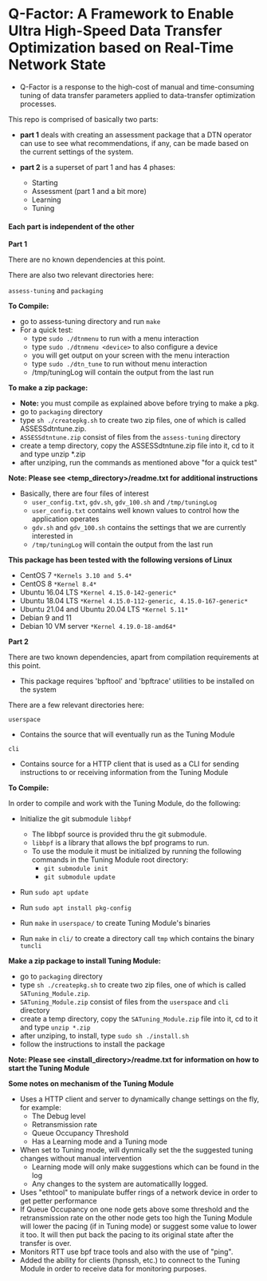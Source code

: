 # Q-Factor: A Framework to Enable Ultra High-Speed Data Transfer Optimization based on Real-Time Network State
- 	Q-Factor is a response to the high-cost of manual and time-consuming tuning of data transfer parameters 
	applied to data-transfer optimization processes.


This repo is comprised of basically two parts:

-	**part 1** deals with creating an assessment package that a DTN operator
 	can use to see what recommendations, if any, can be made based on the 
	current settings of the system.

- 	**part 2** is a superset of part 1 and has 4 phases:
	* Starting
	* Assessment (part 1 and a bit more)
	* Learning
	* Tuning

#### Each part is independent of the other

**Part 1**

There are no known dependencies at this point. 

There are also two relevant directories here:

```assess-tuning``` and ```packaging```

**To Compile:**
-	go to assess-tuning directory and run ```make```
-	For a quick test:
	*	type ```sudo ./dtnmenu``` to run with a menu interaction
	*	type ```sudo ./dtnmenu <device>``` to also configure a device
	*	you will get output on your screen with the menu interaction
	*	type ```sudo ./dtn_tune``` to run without menu interaction
	* 	/tmp/tuningLog will contain the output from the last run

**To make a zip package:**
-	**Note:** you must compile as explained above before trying to make a pkg.
-	go to ```packaging``` directory
-	type ```sh ./createpkg.sh``` to create two zip files, one of which is called ASSESSdtntune.zip. 
-	```ASSESSdtntune.zip``` consist of files from the ```assess-tuning``` directory
-	create a temp directory, copy the ASSESSdtntune.zip file into it,  cd to it and type unzip *.zip
-	after unziping, run the commands as mentioned above "for a quick test"

**Note: Please see <temp_directory>/readme.txt for additional instructions**
-	Basically, there are four files of interest
	*	```user_config.txt```, ```gdv.sh```, ```gdv_100.sh``` and ```/tmp/tuningLog```
	*	```user_config.txt``` contains well known values to control how the application operates
	*	```gdv.sh``` and ```gdv_100.sh``` contains the settings that we are currently interested in
	*	```/tmp/tuningLog``` will contain the output from the last run

**This package has been tested with the following versions of Linux**
-	CentOS 7 ```*Kernels 3.10 and 5.4*```
-	CentOS 8 ```*Kernel 8.4*```
-	Ubuntu 16.04 LTS ```*Kernel 4.15.0-142-generic*```
-	Ubuntu 18.04 LTS ```*Kernel 4.15.0-112-generic, 4.15.0-167-generic*```
-	Ubuntu 21.04 and Ubuntu 20.04 LTS ```*Kernel 5.11*```
-	Debian 9 and 11
-	Debian 10 VM server ```*Kernel 4.19.0-18-amd64*```

**Part 2**

There are two known dependencies, apart from compilation requirements at this point. 
-	This package requires 'bpftool' and 'bpftrace' utilities to be installed on the system

There are a few relevant directories here:

```userspace```
-	Contains the source that will eventually run as the Tuning Module

```cli```
-	Contains source for a HTTP client that is used as a CLI for sending instructions to
	or receiving information from the Tuning Module

**To Compile:**

In order to compile and work with the Tuning Module, do the following:
-	Initialize the git submodule ```libbpf```
	* The libbpf source is provided thru the git submodule. 
	* ```libbpf``` is a library that allows the bpf programs to run.
	* To use the module it must be initialized by running the following commands in the Tuning Module
	root directory:
		*	```git submodule init```
		*	```git submodule update```

-	Run ```sudo apt update```
-	Run ```sudo apt install pkg-config```
-	Run ```make``` in ```userspace/``` to create Tuning Module's binaries
-	Run ```make``` in ```cli/``` to create a directory call ```tmp``` which contains the binary ```tuncli```

**Make a zip package to install Tuning Module:**
-	go to ```packaging``` directory
-	type ```sh ./createpkg.sh``` to create two zip files, one of which is called ```SATuning_Module.zip```. 
-	```SATuning_Module.zip``` consist of files from the ```userspace``` and ```cli``` directory
-	create a temp directory, copy the ```SATuning_Module.zip``` file into it,  cd to it and type ```unzip *.zip```
-	after unziping, to install, type ```sudo sh ./install.sh```
-	follow the instructions to install the package 

**Note: Please see <install_directory>/readme.txt for information on how to start the Tuning Module**

**Some notes on mechanism of the Tuning Module**
-	Uses a HTTP client and server to dynamically change settings on the fly, for example:
	* The Debug level
	* Retransmission rate
	* Queue Occupancy Threshold
	* Has a Learning mode and a Tuning mode
-	When set to Tuning mode, will dynmically set the the suggested tuning changes without manual intervention
	* Learning mode will only make suggestions which can be found in the log
	* Any changes to the system are automaticallly logged.
-	Uses "ethtool" to manipulate buffer rings of a network device in order to get petter performance
-	If Queue Occupancy on one node gets above some threshold and the retransmission rate on the other node gets too high
	the Tuning Module will lower the pacing (if in Tuning mode) or suggest some value to lower it too. It will then put 
	back the pacing to its original state after the transfer is over.
-	Monitors RTT use bpf trace tools and also with the use of "ping".
-	Added the ability for clients (hpnssh, etc.) to connect to the Tuning Module in order to receive data
	for monitoring purposes.
